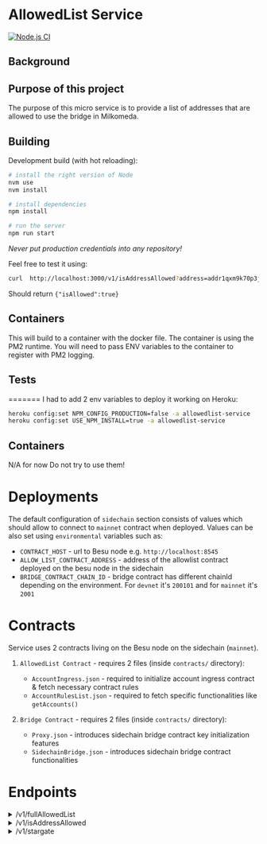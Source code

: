 # AllowedList Service

[![Node.js CI](https://github.com/dcSpark/pricing-service/actions/workflows/node.js.yml/badge.svg?branch=main)](https://github.com/dcSpark/pricing-service/actions/workflows/node.js.yml)

## Background

## Purpose of this project

The purpose of this micro service is to provide a list of addresses that are allowed to use the bridge in Milkomeda.

## Building

Development build (with hot reloading):

```bash
# install the right version of Node
nvm use
nvm install

# install dependencies
npm install

# run the server
npm run start
```

_Never put production credentials into any repository!_

Feel free to test it using:

```sh
curl  http://localhost:3000/v1/isAddressAllowed?address=addr1qxm9k70p3j54qfgvvhx39rh0kfm6k4lxyfkavks0cm7kklxlmylqk3ksyqnhe8dadcee2a5syrc8a2salkpa3e0sp76symvshl
```

Should return `{"isAllowed":true}`

## Containers

This will build to a container with the docker file. The container is using the PM2 runtime. You will need to pass ENV variables to the container to register with PM2 logging.

## Tests

=======
I had to add 2 env variables to deploy it working on Heroku:

```bash
heroku config:set NPM_CONFIG_PRODUCTION=false -a allowedlist-service
heroku config:set USE_NPM_INSTALL=true -a allowedlist-service
```

## Containers

N/A for now
Do not try to use them!

# Deployments

The default configuration of `sidechain` section consists of values which should allow to connect to `mainnet` contract when deployed.
Values can be also set using `environmental` variables such as:

-   `CONTRACT_HOST` - url to Besu node e.g. `http://localhost:8545`
-   `ALLOW_LIST_CONTRACT_ADDRESS` - address of the allowlist contract deployed on the besu node in the sidechain
-   `BRIDGE_CONTRACT_CHAIN_ID` - bridge contract has different chainId depending on the environment. For `devnet` it's `200101` and for `mainnet` it's `2001`

# Contracts

Service uses 2 contracts living on the Besu node on the sidechain (`mainnet`).

1. `AllowedList Contract` - requires 2 files (inside `contracts/` directory):

    - `AccountIngress.json` - required to initialize account ingress contract & fetch necessary contract rules
    - `AccountRulesList.json` - required to fetch specific functionalities like `getAccounts()`

2. `Bridge Contract` - requires 2 files (inside `contracts/` directory):
    - `Proxy.json` - introduces sidechain bridge contract key initialization features
    - `SidechainBridge.json` - introduces sidechain bridge contract functionalities

# Endpoints

<details>
    <summary>/v1/fullAllowedList</summary>
    Returns array of EVM addresses allowed in the mainnet (`http://localhost:3000/v1/fullAllowedList`).

```json
{
    "allowList": ["0x...", "0x..."]
}
```

</details>

<details>
    <summary>/v1/isAddressAllowed</summary>
    Returns information if given address is on allowed list or not.(`http://localhost:3000/v1/isAddressAllowed?address=0x0...`).

```json
{
    "isAllowed": true
}
```

</details>

<details>
    <summary>/v1/stargate</summary>
    Returns stargate address, tll_expire, cache_update and list of assets.
    (For now only stargate address is fetched from bridge contract)

```json
{
    "current_address": "addr1...",
    "ttl_expiry": 123,
    "ada": {
        "minLovelace": "2000000",
        "fromADAFeeLovelace": "100000",
        "toADAFeeGWei": "100000,"
    },
    "assets": [
        // NON ADA ASSETS
        {
            "idCardano": "fingerprint",
            "idMilkomeda": "ERC20 contract address",
            "minCNTInt": "1",
            "minGWei": "10000...000"
        }
    ]
}
```

</details>
